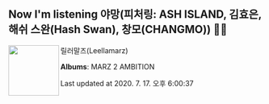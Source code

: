 ## Now I'm listening 야망(피처링: ASH ISLAND, 김효은, 해쉬 스완(Hash Swan), 창모(CHANGMO)) 🎵🎵

[<img align="left" width="100" src="https://lh3.googleusercontent.com/gkQFVvjJGBrAk2EIgVpzixFW8hM2l-o8-0m-q_as2Hb3J64nXwQ1mc7TF-hRY6iFAcVEPFRxE_F3ppRXyA">](https://music.youtube.com/channel/UCoV8L_tyJqZoRh51f-2ylhQ)

릴러말즈(Leellamarz)

**Albums**: MARZ 2 AMBITION

Last updated at 2020. 7. 17. 오후 6:00:37
